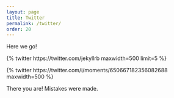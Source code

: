 ```yaml
---
layout: page
title: Twitter
permalink: /twitter/
order: 20
---
```



Here we go!
<p>
{% twitter https://twitter.com/jekyllrb maxwidth=500 limit=5 %}
<p>
{% twitter https://twitter.com/i/moments/650667182356082688 maxwidth=500 %}
<p>
There you are!
Mistakes were made.

